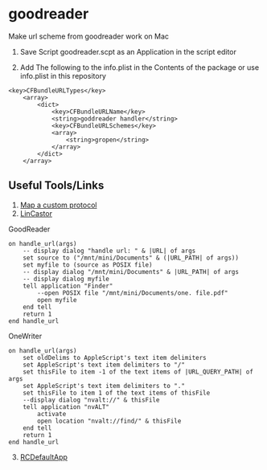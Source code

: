 # goodreader
Make url scheme from goodreader work on Mac

1. Save Script goodreader.scpt as an Application in the script editor

2. Add The following to the info.plist in the Contents of the package or use info.plist in this repository

``` plist
<key>CFBundleURLTypes</key>
	<array>
		<dict>
			<key>CFBundleURLName</key>
			<string>goddreader handler</string>
			<key>CFBundleURLSchemes</key>
			<array>
				<string>gropen</string>
			</array>
		</dict>
	</array>
```

## Useful Tools/Links
1. [Map a custom protocol](https://stackoverflow.com/questions/471581/how-to-map-a-custom-protocol-to-an-application-on-the-mac/3704396#3704396)
2. [LinCastor](https://onflapp.wordpress.com/lincastor/)

GoodReader
``` applescript
on handle_url(args)
	-- display dialog "handle url: " & |URL| of args
	set source to ("/mnt/mini/Documents" & (|URL_PATH| of args))
	set myfile to (source as POSIX file)
	-- display dialog "/mnt/mini/Documents" & |URL_PATH| of args
	-- display dialog myfile
	tell application "Finder"
		--open POSIX file "/mnt/mini/Documents/one. file.pdf"
		open myfile
	end tell
	return 1
end handle_url
```
OneWriter
``` applescript
on handle_url(args)
	set oldDelims to AppleScript's text item delimiters
	set AppleScript's text item delimiters to "/"
	set thisFile to item -1 of the text items of |URL_QUERY_PATH| of args
	set AppleScript's text item delimiters to "."
	set thisFile to item 1 of the text items of thisFile
	--display dialog "nvalt://" & thisFile
	tell application "nvALT"
		activate
		open location "nvalt://find/" & thisFile
	end tell
	return 1
end handle_url
```
3. [RCDefaultApp](http://www.rubicode.com/Software/RCDefaultApp/)
